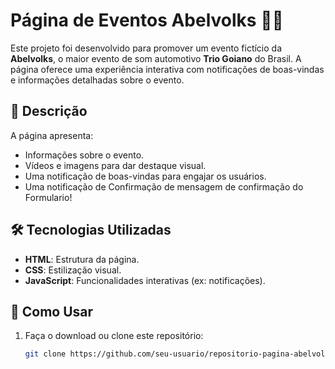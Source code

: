 # Página de Eventos Abelvolks 🎵🚗

Este projeto foi desenvolvido para promover um evento fictício da **Abelvolks**, o maior evento de som automotivo **Trio Goiano** do Brasil. A página oferece uma experiência interativa com notificações de boas-vindas e informações detalhadas sobre o evento.

## 🎯 Descrição

A página apresenta:
- Informações sobre o evento.
- Vídeos e imagens para dar destaque visual.
- Uma notificação de boas-vindas para engajar os usuários.
- Uma notificação de Confirmação de mensagem de confirmação do Formulario!

## 🛠️ Tecnologias Utilizadas

- **HTML**: Estrutura da página.
- **CSS**: Estilização visual.
- **JavaScript**: Funcionalidades interativas (ex: notificações).

## 🚀 Como Usar

1. Faça o download ou clone este repositório:
   ```bash
   git clone https://github.com/seu-usuario/repositorio-pagina-abelvolks.git
